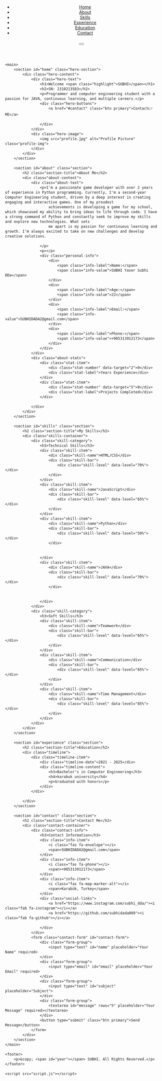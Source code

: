 <!DOCTYPE html>
<html lang="en">

<head>
    <meta charset="UTF-8">
    <meta name="viewport" content="width=device-width, initial-scale=1.0">
    <title>Professional Resume | Your Name</title>
    <link rel="stylesheet" href="styles.css">
    <link rel="stylesheet" href="https://cdnjs.cloudflare.com/ajax/libs/font-awesome/6.4.0/css/all.min.css">
</head>

<body>
    <header>
        <nav id="navbar">
            <ul>
                <li><a href="#home">Home</a></li>
                <li><a href="#about">About</a></li>
                <li><a href="#skills">Skills</a></li>
                <li><a href="#experience">Experience</a></li>
                <li><a href="#education">Education</a></li>
                <li><a href="#contact">Contact</a></li>
            </ul>
            <button id="theme-toggle" class="theme-toggle">
                <i class="fas fa-moon"></i>
            </button>
        </nav>
    </header>

    <main>
        <section id="home" class="hero-section">
            <div class="hero-content">
                <div class="hero-text">
                    <h1>Welcome <span class="highlight">SUBHI</span></h1>
                    <h2>SN: 2310213583</h2>
                    <p>Programmer and computer engineering student with a passion for JAVA, continuous learning, and multiple careers.</p>
                    <div class="hero-buttons">
                        <a href="#contact" class="btn primary">Contact👉ME</a>

                    </div>
                </div>
                <div class="hero-image">
                    <img src="profile.jpg" alt="Profile Picture" class="profile-img">
                </div>
            </div>
        </section>

        <section id="about" class="section">
            <h2 class="section-title">About Me</h2>
            <div class="about-content">
                <div class="about-text">
                    <p>I'm a passionate game developer with over 2 years of experience in Python programming. Currently, I'm a second-year Computer Engineering student, driven by a deep interest in creating engaging and interactive games. One of my proudest
                        achievements is developing a game for my school, which showcased my ability to bring ideas to life through code. I have a strong command of Python and constantly seek to improve my skills and explore new technologies. What sets
                        me apart is my passion for continuous learning and growth. I'm always excited to take on new challenges and develop creative solutions.

                    </p>
                    <p></p>
                    <div class="personal-info">
                        <div>
                            <span class="info-label">Name:</span>
                            <span class="info-value">SUBHI Yaser Subhi DDa</span>
                        </div>
                        <div>
                            <span class="info-label">Age:</span>
                            <span class="info-value">22</span>
                        </div>
                        <div>
                            <span class="info-label">Email:</span>
                            <span class="info-value">SUBHIDADA2@gmail.com</span>
                        </div>
                        <div>
                            <span class="info-label">Phone:</span>
                            <span class="info-value">+905313912173</span>
                        </div>
                    </div>
                </div>
                <div class="about-stats">
                    <div class="stat-item">
                        <div class="stat-number" data-target="2">0</div>
                        <div class="stat-label">Years Experience</div>
                    </div>
                    <div class="stat-item">
                        <div class="stat-number" data-target="5">0</div>
                        <div class="stat-label">Projects Completed</div>
                    </div>

                </div>
            </div>
        </section>

        <section id="skills" class="section">
            <h2 class="section-title">My Skills</h2>
            <div class="skills-container">
                <div class="skill-category">
                    <h3>Technical Skills</h3>
                    <div class="skill-item">
                        <div class="skill-name">HTML/CSS</div>
                        <div class="skill-bar">
                            <div class="skill-level" data-level="70%"></div>
                        </div>
                    </div>
                    <div class="skill-item">
                        <div class="skill-name">JavaScript</div>
                        <div class="skill-bar">
                            <div class="skill-level" data-level="65%"></div>
                        </div>
                    </div>
                    <div class="skill-item">
                        <div class="skill-name">Python</div>
                        <div class="skill-bar">
                            <div class="skill-level" data-level="50%"></div>
                        </div>


                    </div>
                    <div class="skill-item">
                        <div class="skill-name">JAVA</div>
                        <div class="skill-bar">
                            <div class="skill-level" data-level="70%"></div>
                        </div>


                    </div>
                </div>
                <div class="skill-category">
                    <h3>Soft Skills</h3>
                    <div class="skill-item">
                        <div class="skill-name">Teamwork</div>
                        <div class="skill-bar">
                            <div class="skill-level" data-level="65%"></div>
                        </div>
                    </div>
                    <div class="skill-item">
                        <div class="skill-name">Communication</div>
                        <div class="skill-bar">
                            <div class="skill-level" data-level="65%"></div>
                        </div>
                    </div>
                    <div class="skill-item">
                        <div class="skill-name">Time Management</div>
                        <div class="skill-bar">
                            <div class="skill-level" data-level="85%"></div>
                        </div>
                    </div>
                </div>
            </div>
        </section>

        <section id="experience" class="section">
            <h2 class="section-title">Education</h2>
            <div class="timeline">
                <div class="timeline-item">
                    <div class="timeline-date">2021 - 2025</div>
                    <div class="timeline-content">
                        <h3>Bachelor's in Computer Engineering</h3>
                        <h4>karabuk university</h4>
                        <p>Graduated with honors</p>
                    </div>
                </div>

            </div>
        </section>

        <section id="contact" class="section">
            <h2 class="section-title">Contact Me</h2>
            <div class="contact-container">
                <div class="contact-info">
                    <h3>Contact Information</h3>
                    <div class="info-item">
                        <i class="fas fa-envelope"></i>
                        <span>SUBHIDADA2@gmail.com</span>
                    </div>
                    <div class="info-item">
                        <i class="fas fa-phone"></i>
                        <span>+905313912173</span>
                    </div>
                    <div class="info-item">
                        <i class="fas fa-map-marker-alt"></i>
                        <span>Karabük, Turkey</span>
                    </div>
                    <div class="social-links">
                        <a href="https://www.instagram.com/subhi_dda/"><i class="fab fa-instagram"></i></a>
                        <a href="https://github.com/subhidada009"><i class="fab fa-github"></i></a>

                    </div>
                </div>
                <form class="contact-form" id="contact-form">
                    <div class="form-group">
                        <input type="text" id="name" placeholder="Your Name" required>
                    </div>
                    <div class="form-group">
                        <input type="email" id="email" placeholder="Your Email" required>
                    </div>
                    <div class="form-group">
                        <input type="text" id="subject" placeholder="Subject">
                    </div>
                    <div class="form-group">
                        <textarea id="message" rows="5" placeholder="Your Message" required></textarea>
                    </div>
                    <button type="submit" class="btn primary">Send Message</button>
                </form>
            </div>
        </section>
    </main>

    <footer>
        <p>&copy; <span id="year"></span> SUBHI. All Rights Reserved.</p>
    </footer>

    <script src="script.js"></script>
</body>

</html>
